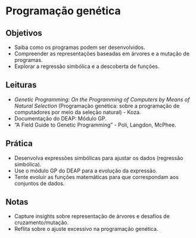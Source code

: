 # Programação genética

## Objetivos
- Saiba como os programas podem ser desenvolvidos.
- Compreender as representações baseadas em árvores e a mutação de programas.
- Explorar a regressão simbólica e a descoberta de funções.

## Leituras
- *Genetic Programming: On the Programming of Computers by Means of Natural Selection* (Programação genética: sobre a programação de computadores por meio da seleção natural) - Koza.
- Documentação do DEAP: Módulo GP.
- “A Field Guide to Genetic Programming” - Poli, Langdon, McPhee.

## Prática
- Desenvolva expressões simbólicas para ajustar os dados (regressão simbólica).
- Use o módulo GP do DEAP para a evolução da expressão.
- Tente evoluir as funções matemáticas para que correspondam aos conjuntos de dados.

## Notas
- Capture insights sobre representação de árvores e desafios de cruzamento/mutação.
- Reflita sobre o ajuste excessivo na programação genética.
